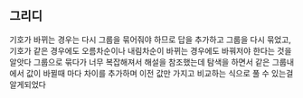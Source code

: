 ## 그리디

기호가 바뀌는 경우는 다시 그룹을 묶어줘야 하므로 답을 추가하고 그룹을 다시 묶었고, 기호가 같은 경우에도 오름차순이나 내림차순이 바뀌는 경우에도 바꿔저야 한다는 것을 알앗다
그룹으로 묶다가 너무 복잡해져서 해설을 참조했는데 탐색을 하면서 같은 그룹내에서 값이 바뀔때 마다 차이를 추가하며 이전 값만 가지고 비교하는 식으로 풀 수 있는걸 알게되었다
